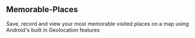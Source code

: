 ## Memorable-Places
Save, record and view your most memorable visited places on a map using Android's built in Geolocation features
